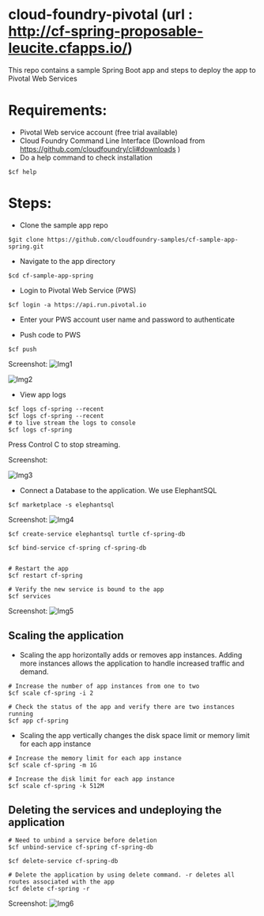 # cloud-foundry-pivotal (url : http://cf-spring-proposable-leucite.cfapps.io/)
This repo contains a sample Spring Boot app and steps to deploy the app to Pivotal Web Services


# Requirements:
* Pivotal Web service account (free trial available)
* Cloud Foundry Command Line Interface (Download from https://github.com/cloudfoundry/cli#downloads )
* Do a help command to check installation
```
$cf help
```

# Steps:
* Clone the sample app repo 
```
$git clone https://github.com/cloudfoundry-samples/cf-sample-app-spring.git
```
* Navigate to the app directory
```
$cd cf-sample-app-spring
```

* Login to Pivotal Web Service (PWS)
```
$cf login -a https://api.run.pivotal.io
```

* Enter your PWS account user name and password to authenticate

* Push code to PWS
```
$cf push
```
Screenshot: 
![Img1](https://github.com/richabhatia20/cloud-foundry-pivotal/blob/master/img1.png)
 
![Img2](https://github.com/richabhatia20/cloud-foundry-pivotal/blob/master/img2.png)


* View app logs
```
$cf logs cf-spring --recent
$cf logs cf-spring --recent
# to live stream the logs to console
$cf logs cf-spring  
```
Press Control C to stop streaming.

Screenshot:

![Img3](https://github.com/richabhatia20/cloud-foundry-pivotal/blob/master/img3_new.png)

* Connect a Database to the application. We use ElephantSQL
```
$cf marketplace -s elephantsql
```
Screenshot: 
![Img4](https://github.com/richabhatia20/cloud-foundry-pivotal/blob/master/img4.png)

```
$cf create-service elephantsql turtle cf-spring-db

$cf bind-service cf-spring cf-spring-db


# Restart the app
$cf restart cf-spring

# Verify the new service is bound to the app
$cf services
```
Screenshot: 
![Img5](https://github.com/richabhatia20/cloud-foundry-pivotal/blob/master/img5.png)


## Scaling the application
* Scaling the app horizontally adds or removes app instances. Adding more instances allows the application to handle increased traffic and demand.

```
# Increase the number of app instances from one to two
$cf scale cf-spring -i 2

# Check the status of the app and verify there are two instances running
$cf app cf-spring
```

* Scaling the app vertically changes the disk space limit or memory limit for each app instance

```
# Increase the memory limit for each app instance
$cf scale cf-spring -m 1G

# Increase the disk limit for each app instance
$cf scale cf-spring -k 512M
```

## Deleting the services and undeploying the application
```
# Need to unbind a service before deletion
$cf unbind-service cf-spring cf-spring-db

$cf delete-service cf-spring-db

# Delete the application by using delete command. -r deletes all routes associated with the app
$cf delete cf-spring -r
```
Screenshot: 
![Img6](https://github.com/richabhatia20/cloud-foundry-pivotal/blob/master/img6.png)
